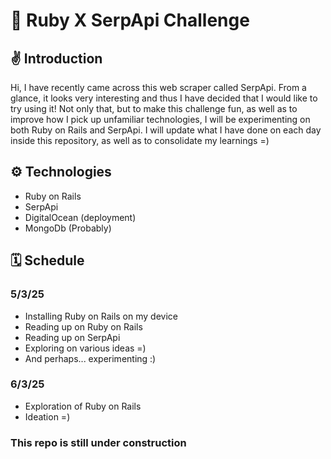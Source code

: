 # 🎯 Ruby X SerpApi Challenge

## ✌️ Introduction
Hi, I have recently came across this web scraper called SerpApi. From a glance, it looks very interesting and thus I have decided that I would like to try using it! 
Not only that, but to make this challenge fun, as well as to improve how I pick up unfamiliar technologies, I will be experimenting on both Ruby on Rails and SerpApi.
I will update what I have done on each day inside this repository, as well as to consolidate my learnings =)

## ⚙️ Technologies
- Ruby on Rails
- SerpApi
- DigitalOcean (deployment)
- MongoDb (Probably)

## 🗓 Schedule
### 5/3/25
- Installing Ruby on Rails on my device
- Reading up on Ruby on Rails
- Reading up on SerpApi
- Exploring on various ideas =)
- And perhaps... experimenting :)

### 6/3/25
- Exploration of Ruby on Rails
- Ideation =)

### This repo is still under construction